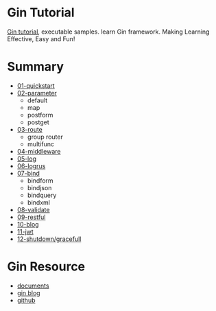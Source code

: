 # Gin Tutorial
[Gin tutorial](https://github.com/jiujuan/gin-tutorial), executable samples. learn Gin framework. Making Learning Effective, Easy and Fun!

# Summary
- [01-quickstart](https://github.com/jiujuan/gin-tutorial/blob/master/01quickstart/main.go)
- [02-parameter](https://github.com/jiujuan/gin-tutorial/tree/master/02parameter)
  - default
  - map
  - postform
  - postget
- [03-route](https://github.com/jiujuan/gin-tutorial/tree/master/03route)
  - group router
  - multifunc
- [04-middleware](https://github.com/jiujuan/gin-tutorial/tree/master/04middleware)
- [05-log](https://github.com/jiujuan/gin-tutorial/tree/master/05log)
- [06-logrus](https://github.com/jiujuan/gin-tutorial/tree/master/06logrus)
- [07-bind](https://github.com/jiujuan/gin-tutorial/tree/master/07bind)
  - bindform
  - bindjson
  - bindquery
  - bindxml
- [08-validate](https://github.com/jiujuan/gin-tutorial/tree/master/08validate)
- [09-restful](https://github.com/jiujuan/gin-tutorial/tree/master/09gin-gorm-restful)
- [10-blog](https://github.com/jiujuan/gin-tutorial/tree/master/10gin-blog)
- [11-jwt](https://github.com/jiujuan/gin-tutorial/tree/master/11gin-jwt/demo1)
- [12-shutdown/gracefull](https://github.com/jiujuan/gin-tutorial/tree/master/12shutdown/gracefull)

# Gin Resource
- [documents](https://gin-gonic.com/docs/)
- [gin blog](https://gin-gonic.com/blog/)
- [github](https://github.com/gin-gonic)
